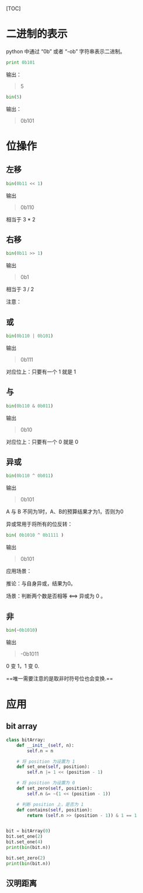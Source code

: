 [TOC]

# 二进制的表示

python 中通过 “0b” 或者 “-ob” 字符串表示二进制。

```python
print 0b101
```

输出：

> 5



```python
bin(5)
```

输出：

> 0b101



# 位操作

## 左移

```python
bin(0b11 << 1)
```

输出

> 0b110

相当于 3 * 2

## 右移

```python
bin(0b11 >> 1)
```

输出

>  0b1

相当于 3 / 2

注意：

## 或

```python
bin(0b110 | 0b101)
```

输出

> 0b111

对应位上：只要有一个 1 就是 1



## 与

```python
bin(0b110 & 0b011)
```

输出

> 0b10

对应位上：只要有一个 0 就是 0



## 异或

```python
bin(0b110 ^ 0b011)
```

输出

> 0b101

A 与 B 不同为1时，A、B的预算结果才为1，否则为0 



异或常用于将所有的位反转：

```python
bin( 0b1010 ^ 0b1111 )
```

输出

> 0b101



应用场景：

推论：与自身异或，结果为0。

场景：判断两个数是否相等  <==>   异或为 0 。





## 非

```python
bin(~0b1010)
```

输出

> -0b1011

0 变 1，1 变 0.

==唯一需要注意的是取非时符号位也会变换.==



# 应用

## bit array

```python
class bitArray:
    def __init__(self, n):
        self.n = n

    # 将 position 为设置为 1
    def set_one(self, position):
        self.n |= 1 << (position - 1)

    # 将 position 为设置为 0
    def set_zero(self, position):
        self.n &= ~(1 << (position - 1))

    # 判断 position 上，是否为 1
    def contains(self, position):
        return (self.n >> (position - 1)) & 1 == 1


bit = bitArray(0)
bit.set_one(2)
bit.set_one(4)
print(bin(bit.n))

bit.set_zero(2)
print(bin(bit.n))
```



## 汉明距离

